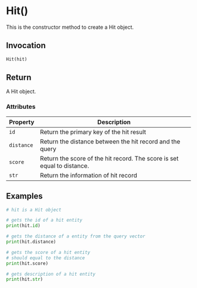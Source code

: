 # Hit()

This is the constructor method to create a Hit object.

## Invocation

```python
Hit(hit)
```

## Return

A Hit object.

### Attributes

| Property             | Description                                                    |
| -------------------- | -------------------------------------------------------------- |
| `id`       | Return the primary key of the hit result                              |
| `distance` | Return the distance between the hit record and the query                |
| `score`     | Return the score of the hit record. The score is set equal to distance. |
| `str`       | Return the information of hit record                                    |

## Examples

```python
# hit is a Hit object

# gets the id of a hit entity
print(hit.id)

# gets the distance of a entity from the query vector
print(hit.distance)

# gets the score of a hit entity
# should equal to the distance
print(hit.score)

# gets description of a hit entity
print(hit.str)
